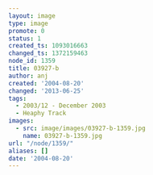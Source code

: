 ```yaml
---
layout: image
type: image
promote: 0
status: 1
created_ts: 1093016663
changed_ts: 1372159463
node_id: 1359
title: 03927-b
author: anj
created: '2004-08-20'
changed: '2013-06-25'
tags:
  - 2003/12 - December 2003
  - Heaphy Track
images:
  - src: image/images/03927-b-1359.jpg
    name: 03927-b-1359.jpg
url: "/node/1359/"
aliases: []
date: '2004-08-20'
---
```


